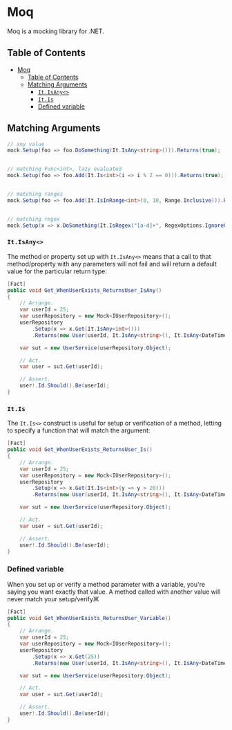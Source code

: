 # Moq

Moq is a mocking library for .NET.

## Table of Contents

- [Moq](#moq)
  - [Table of Contents](#table-of-contents)
  - [Matching Arguments](#matching-arguments)
    - [`It.IsAny<>`](#itisany)
    - [`It.Is`](#itis)
    - [Defined variable](#defined-variable)

## Matching Arguments

```csharp
// any value
mock.Setup(foo => foo.DoSomething(It.IsAny<string>())).Returns(true);


// matching Func<int>, lazy evaluated
mock.Setup(foo => foo.Add(It.Is<int>(i => i % 2 == 0))).Returns(true); 


// matching ranges
mock.Setup(foo => foo.Add(It.IsInRange<int>(0, 10, Range.Inclusive))).Returns(true); 


// matching regex
mock.Setup(x => x.DoSomething(It.IsRegex("[a-d]+", RegexOptions.IgnoreCase))).Returns("foo");
```

### `It.IsAny<>`

The method or property set up with `It.IsAny<>` means that a call to that method/property with any parameters will not fail and will return a default value for the particular return type:

```csharp
[Fact]
public void Get_WhenUserExists_ReturnsUser_IsAny()
{
    // Arrange.
    var userId = 25;
    var userRepository = new Mock<IUserRepository>();
    userRepository
        .Setup(x => x.Get(It.IsAny<int>()))
        .Returns(new User(userId, It.IsAny<string>(), It.IsAny<DateTime>()));

    var sut = new UserService(userRepository.Object);

    // Act.
    var user = sut.Get(userId);

    // Assert.
    user!.Id.Should().Be(userId);
}
```

### `It.Is`

The `It.Is<>` construct is useful for setup or verification of a method, letting to specify a function that will match the argument:

```csharp
[Fact]
public void Get_WhenUserExists_ReturnsUser_Is()
{
    // Arrange.
    var userId = 25;
    var userRepository = new Mock<IUserRepository>();
    userRepository
        .Setup(x => x.Get(It.Is<int>(y => y > 20)))
        .Returns(new User(userId, It.IsAny<string>(), It.IsAny<DateTime>()));

    var sut = new UserService(userRepository.Object);

    // Act.
    var user = sut.Get(userId);

    // Assert.
    user!.Id.Should().Be(userId);
}
```

### Defined variable

When you set up or verify a method parameter with a variable, you're saying you want exactly that value. A method called with another value will never match your setup/verifyЖ

```csharp
[Fact]
public void Get_WhenUserExists_ReturnsUser_Variable()
{
    // Arrange.
    var userId = 25;
    var userRepository = new Mock<IUserRepository>();
    userRepository
        .Setup(x => x.Get(25))
        .Returns(new User(userId, It.IsAny<string>(), It.IsAny<DateTime>()));

    var sut = new UserService(userRepository.Object);

    // Act.
    var user = sut.Get(userId);

    // Assert.
    user!.Id.Should().Be(userId);
}
```
